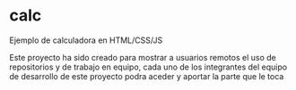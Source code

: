# calc
Ejemplo de calculadora en HTML/CSS/JS

Este proyecto ha sido creado para mostrar a usuarios remotos el uso de repositorios y de trabajo en equipo, cada uno de los integrantes del equipo de desarrollo de este proyecto podra aceder y aportar la parte que le toca


